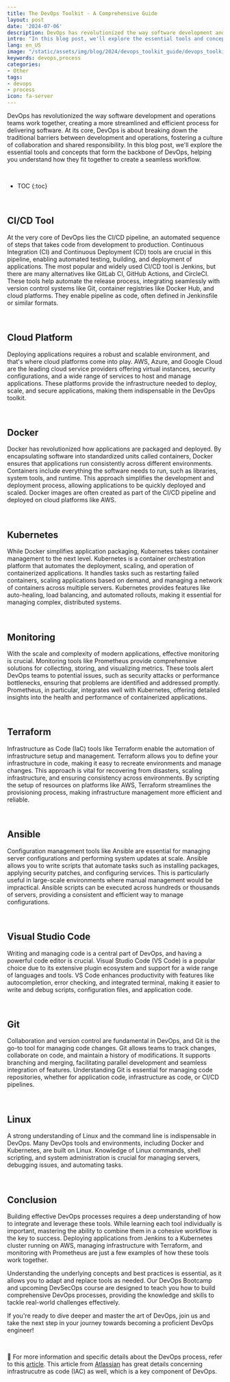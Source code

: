 ```yaml
---
title: The DevOps Toolkit - A Comprehensive Guide
layout: post
date: '2024-07-06'
description: DevOps has revolutionized the way software development and operations teams work together, creating a more streamlined and efficient process for delivering software.
intro: "In this blog post, we'll explore the essential tools and concepts that form the backbone of DevOps, helping you understand how they fit together to create a seamless workflow."
lang: en_US
image: "/static/assets/img/blog/2024/devops_toolkit_guide/devops_toolkit_guide.jpg"
keywords: devops,process
categories:
- Other
tags:
- devops
- process
icon: fa-server
---
```



DevOps has revolutionized the way software development and operations teams work together, creating a more streamlined and efficient process for delivering software. At its core, DevOps is about breaking down the traditional barriers between development and operations, fostering a culture of collaboration and shared responsibility. In this blog post, we'll explore the essential tools and concepts that form the backbone of DevOps, helping you understand how they fit together to create a seamless workflow.

<br>

* TOC 
{:toc}

<br>

## CI/CD Tool

At the very core of DevOps lies the CI/CD pipeline, an automated sequence of steps that takes code from development to production. Continuous Integration (CI) and Continuous Deployment (CD) tools are crucial in this pipeline, enabling automated testing, building, and deployment of applications. The most popular and widely used CI/CD tool is Jenkins, but there are many alternatives like GitLab CI, GitHub Actions, and CircleCI. These tools help automate the release process, integrating seamlessly with version control systems like Git, container registries like Docker Hub, and cloud platforms. They enable pipeline as code, often defined in Jenkinsfile or similar formats.

<br>

## Cloud Platform

Deploying applications requires a robust and scalable environment, and that's where cloud platforms come into play. AWS, Azure, and Google Cloud are the leading cloud service providers offering virtual instances, security configurations, and a wide range of services to host and manage applications. These platforms provide the infrastructure needed to deploy, scale, and secure applications, making them indispensable in the DevOps toolkit.

<br>

## Docker

Docker has revolutionized how applications are packaged and deployed. By encapsulating software into standardized units called containers, Docker ensures that applications run consistently across different environments. Containers include everything the software needs to run, such as libraries, system tools, and runtime. This approach simplifies the development and deployment process, allowing applications to be quickly deployed and scaled. Docker images are often created as part of the CI/CD pipeline and deployed on cloud platforms like AWS.

<br>

## Kubernetes

While Docker simplifies application packaging, Kubernetes takes container management to the next level. Kubernetes is a container orchestration platform that automates the deployment, scaling, and operation of containerized applications. It handles tasks such as restarting failed containers, scaling applications based on demand, and managing a network of containers across multiple servers. Kubernetes provides features like auto-healing, load balancing, and automated rollouts, making it essential for managing complex, distributed systems.

<br>

## Monitoring

With the scale and complexity of modern applications, effective monitoring is crucial. Monitoring tools like Prometheus provide comprehensive solutions for collecting, storing, and visualizing metrics. These tools alert DevOps teams to potential issues, such as security attacks or performance bottlenecks, ensuring that problems are identified and addressed promptly. Prometheus, in particular, integrates well with Kubernetes, offering detailed insights into the health and performance of containerized applications.

<br>

## Terraform

Infrastructure as Code (IaC) tools like Terraform enable the automation of infrastructure setup and management. Terraform allows you to define your infrastructure in code, making it easy to recreate environments and manage changes. This approach is vital for recovering from disasters, scaling infrastructure, and ensuring consistency across environments. By scripting the setup of resources on platforms like AWS, Terraform streamlines the provisioning process, making infrastructure management more efficient and reliable.

<br>

## Ansible

Configuration management tools like Ansible are essential for managing server configurations and performing system updates at scale. Ansible allows you to write scripts that automate tasks such as installing packages, applying security patches, and configuring services. This is particularly useful in large-scale environments where manual management would be impractical. Ansible scripts can be executed across hundreds or thousands of servers, providing a consistent and efficient way to manage configurations.

<br>

## Visual Studio Code

Writing and managing code is a central part of DevOps, and having a powerful code editor is crucial. Visual Studio Code (VS Code) is a popular choice due to its extensive plugin ecosystem and support for a wide range of languages and tools. VS Code enhances productivity with features like autocompletion, error checking, and integrated terminal, making it easier to write and debug scripts, configuration files, and application code.

<br>

## Git

Collaboration and version control are fundamental in DevOps, and Git is the go-to tool for managing code changes. Git allows teams to track changes, collaborate on code, and maintain a history of modifications. It supports branching and merging, facilitating parallel development and seamless integration of features. Understanding Git is essential for managing code repositories, whether for application code, infrastructure as code, or CI/CD pipelines.

<br>

## Linux

A strong understanding of Linux and the command line is indispensable in DevOps. Many DevOps tools and environments, including Docker and Kubernetes, are built on Linux. Knowledge of Linux commands, shell scripting, and system administration is crucial for managing servers, debugging issues, and automating tasks.

<br>

## Conclusion

Building effective DevOps processes requires a deep understanding of how to integrate and leverage these tools. While learning each tool individually is important, mastering the ability to combine them in a cohesive workflow is the key to success. Deploying applications from Jenkins to a Kubernetes cluster running on AWS, managing infrastructure with Terraform, and monitoring with Prometheus are just a few examples of how these tools work together. 

Understanding the underlying concepts and best practices is essential, as it allows you to adapt and replace tools as needed. Our DevOps Bootcamp and upcoming DevSecOps course are designed to teach you how to build comprehensive DevOps processes, providing the knowledge and skills to tackle real-world challenges effectively. 

If you're ready to dive deeper and master the art of DevOps, join us and take the next step in your journey towards becoming a proficient DevOps engineer!

<br>

📝 For more information and specific details about the DevOps process, refer to this [article](https://atlasiko.com/blog/devops/devops-process-step-by-step/). This article from [Atlassian](https://www.atlassian.com/microservices/cloud-computing/infrastructure-as-code) has great details concerning infrastrucutre as code (IAC) as well, which is a key component of DevOps.
